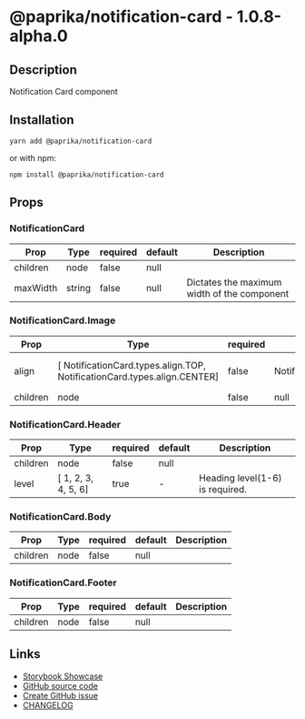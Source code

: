 <!-- start: Autogenerated - do not modify -->

# @paprika/notification-card - 1.0.8-alpha.0

## Description

Notification Card component

## Installation

```
yarn add @paprika/notification-card
```

or with npm:

```
npm install @paprika/notification-card
```

## Props

### NotificationCard

| Prop     | Type   | required | default | Description                                 |
| -------- | ------ | -------- | ------- | ------------------------------------------- |
| children | node   | false    | null    |                                             |
| maxWidth | string | false    | null    | Dictates the maximum width of the component |

### NotificationCard.Image

| Prop     | Type                                                                     | required | default                          | Description                      |
| -------- | ------------------------------------------------------------------------ | -------- | -------------------------------- | -------------------------------- |
| align    | [ NotificationCard.types.align.TOP, NotificationCard.types.align.CENTER] | false    | NotificationCard.types.align.TOP | Aligns the position of the image |
| children | node                                                                     | false    | null                             |                                  |

### NotificationCard.Header

| Prop     | Type                | required | default | Description                     |
| -------- | ------------------- | -------- | ------- | ------------------------------- |
| children | node                | false    | null    |                                 |
| level    | [ 1, 2, 3, 4, 5, 6] | true     | -       | Heading level(1-6) is required. |

### NotificationCard.Body

| Prop     | Type | required | default | Description |
| -------- | ---- | -------- | ------- | ----------- |
| children | node | false    | null    |             |

### NotificationCard.Footer

| Prop     | Type | required | default | Description |
| -------- | ---- | -------- | ------- | ----------- |
| children | node | false    | null    |             |

<!-- end: Autogenerated - do not modify -->
<!-- content -->

<!-- eoContent -->

## Links

- [Storybook Showcase](https://paprika.highbond.com/?path=/story/messaging-notificationcard--showcase)
- [GitHub source code](https://github.com/acl-services/paprika/tree/master/packages/NotificationCard/src)
- [Create GitHub issue](https://github.com/acl-services/paprika/issues/new?label=[]&title=@paprika/notification-card%20[help]:%20your%20short%20description&body=%0A%23%20Help%20wanted%0A%0A%23%23%20Please%20write%20your%20question.%0A*A%20clear%20and%20concise%20description%20of%20what%20the%20question%20is*%0A%0A%23%23%20Additional%20context%0A*Add%20any%20other%20context%20or%20screenshots%20about%20your%20question%20here.*%0A)
- [CHANGELOG](https://github.com/acl-services/paprika/tree/master/packages/NotificationCard/CHANGELOG.md)
